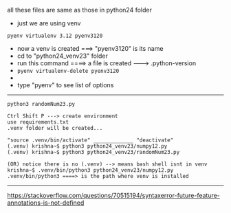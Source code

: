 all these files are same as those in python24 folder
- just we are using venv


`pyenv virtualenv 3.12 pyenv3120`
- now a venv is created ===> "pyenv3120" is its name
- cd to "python24_venv23" folder
- run this command ====> <pyenv local pyenv3120>
    a file is created ---> .python-version
- `pyenv virtualenv-delete pyenv3120`
- <pyenv virtualenvs>
- type "pyenv"  to see list of options

----------------------------------------------------------------------------

<!-- to run the python program normally -->
    python3 randomNum23.py

<!-- to run the program in venv -->
    Ctrl Shift P ---> create environment
    use requirements.txt
    .venv folder will be created...

    "source .venv/bin/activate" _____________ "deactivate"
    (.venv) krishna~$ python3 python24_venv23/numpy12.py
    (.venv) krishna~$ python3 python24_venv23/randomNum23.py

    (OR) notice there is no (.venv) --> means bash shell isnt in venv
    krishna~$ .venv/bin/python3 python24_venv23/numpy12.py
    .venv/bin/python3 ====> is the path where venv is installed
----------------------------------------------------------------------------

https://stackoverflow.com/questions/70515194/syntaxerror-future-feature-annotations-is-not-defined